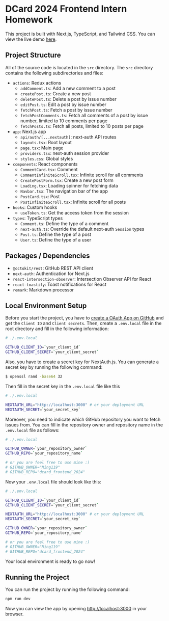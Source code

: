 # DCard 2024 Frontend Intern Homework

This project is built with Next.js, TypeScript, and Tailwind CSS.
You can view the live demo [here](http://danielblog.ddns.net).

## Project Structure

All of the source code is located in the `src` directory. The `src` directory contains the following subdirectories and files:

- `actions`: Redux actions
  - `addComment.ts`: Add a new comment to a post
  - `createPost.ts`: Create a new post
  - `deletePost.ts`: Delete a post by issue number
  - `editPost.ts`: Edit a post by issue number
  - `fetchPost.ts`: Fetch a post by issue number
  - `fetchPostComments.ts`: Fetch all comments of a post by issue number, limited to 10 comments per page
  - `fetchPosts.ts`: Fetch all posts, limited to 10 posts per page
- `app`: Next.js app
  - `api/auth/[...nextauth]`: next-auth API routes
  - `layouts.tsx`: Root layout
  - `page.tsx`: Main page
  - `providers.tsx`: next-auth session provider
  - `styles.css`: Global styles
- `components`: React components
  - `CommentCard.tsx`: Comment
  - `CommentInfiniteScroll.tsx`: Infinite scroll for all comments
  - `CreatePostForm.tsx`: Create a new post form
  - `Loading.tsx`: Loading spinner for fetching data
  - `Navbar.tsx`: The navigation bar of the app
  - `PostCard.tsx`: Post
  - `PostInfiniteScroll.tsx`: Infinite scroll for all posts
- `hooks`: Custom hooks
  - `useToken.ts`: Get the access token from the session
- `types`: TypeScript types
  - `Comment.ts`: Define the type of a comment
  - `next-auth.ts`: Override the default next-auth `Session` types
  - `Post.ts`: Define the type of a post
  - `User.ts`: Define the type of a user

## Packages / Dependencies

- `@octokit/rest`: GitHub REST API client
- `next-auth`: Authentication for Next.js
- `react-intersection-observer`: Intersection Observer API for React
- `react-toastify`: Toast notifications for React
- `remark`: Markdown processor

## Local Environment Setup

Before you start the project, you have to [create a OAuth App on GitHub](https://github.com/settings/applications/new) and get the `Client ID` and `Client secrets`. Then, create a `.env.local` file in the root directory and fill in the following information:

```bash
# ./.env.local

GITHUB_CLIENT_ID=`your_client_id`
GITHUB_CLIENT_SECRET=`your_client_secret`
```

Also, you have to create a secret key for NextAuth.js. You can generate a secret key by running the following command:

```bash
$ openssl rand -base64 32
```

Then fill in the secret key in the `.env.local` file like this

```bash
# ./.env.local

NEXTAUTH_URL="http://localhost:3000" # or your deployment URL
NEXTAUTH_SECRET=`your_secret_key`
```

Moreover, you need to indicate which GitHub repository you want to fetch issues from. You can fill in the repository owner and repository name in the `.env.local` file as follows:

```bash
# ./.env.local

GITHUB_OWNER=`your_repository_owner`
GITHUB_REPO=`your_repository_name`

# or you are feel free to use mine :)
# GITHUB_OWNER="Ming119"
# GITHUB_REPO="dcard_frontend_2024"
```

Now your `.env.local` file should look like this:

```bash
# ./.env.local

GITHUB_CLIENT_ID=`your_client_id`
GITHUB_CLIENT_SECRET=`your_client_secret`

NEXTAUTH_URL="http://localhost:3000" # or your deployment URL
NEXTAUTH_SECRET=`your_secret_key`

GITHUB_OWNER=`your_repository_owner`
GITHUB_REPO=`your_repository_name`

# or you are feel free to use mine :)
# GITHUB_OWNER="Ming119"
# GITHUB_REPO="dcard_frontend_2024"
```

Your local environment is ready to go now!

## Running the Project

You can run the project by running the following command:

```bash
npm run dev
```

Now you can view the app by opening [http://localhost:3000](http://localhost:3000) in your browser.
